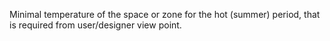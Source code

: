 Minimal temperature of the space or zone for the hot (summer) period, that is required from user/designer view point.
